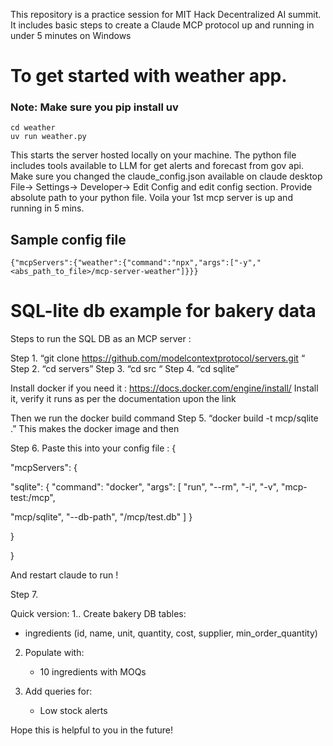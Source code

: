 This repository is a practice session for MIT Hack Decentralized AI summit. It includes basic steps to create a Claude MCP protocol up and running in under 5 minutes on Windows

# To get started with weather app. 
### Note: Make sure you pip install uv
```
cd weather
uv run weather.py
```
This starts the server hosted locally on your machine. The python file includes tools available to LLM for get alerts and forecast from gov api. 
Make sure you changed the claude_config.json available on claude desktop File-> Settings-> Developer-> Edit Config and edit config section. Provide absolute path to your python file. Voila your 1st mcp server is up and running in 5 mins.


## Sample config file
```
{"mcpServers":{"weather":{"command":"npx","args":["-y","<abs_path_to_file>/mcp-server-weather"]}}}
```

# SQL-lite db example for bakery data
Steps to run the SQL DB as an MCP server : 

Step 1. “git clone https://github.com/modelcontextprotocol/servers.git “ 
Step 2. “cd servers” 
Step 3. “cd src “ 
Step 4. “cd sqlite”

Install docker if you need it  : https://docs.docker.com/engine/install/
Install it, verify it runs as per the documentation upon the link

 Then we run the docker build command 
Step 5. “docker build -t mcp/sqlite .” 
This makes the docker image and then 

Step 6. Paste this into your config file : 
{

"mcpServers": {

  "sqlite": {
    "command": "docker",
    "args": [
      "run",
      "--rm",
      "-i",
      "-v",
      "mcp-test:/mcp",
   
   "mcp/sqlite",
      "--db-path",
      "/mcp/test.db"
    ]
  }

}

}

And restart claude to run ! 


Step 7.

Quick version:
1.. Create bakery DB tables:
   - ingredients (id, name, unit, quantity, cost, supplier, min_order_quantity)

2. Populate with:
   - 10 ingredients with MOQs

3. Add queries for:
   - Low stock alerts


Hope this is helpful to you in the future!